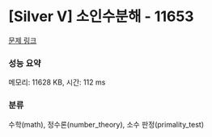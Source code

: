 # [Silver V] 소인수분해 - 11653 

[문제 링크](https://www.acmicpc.net/problem/11653) 

### 성능 요약

메모리: 11628 KB, 시간: 112 ms

### 분류

수학(math), 정수론(number_theory), 소수 판정(primality_test)

